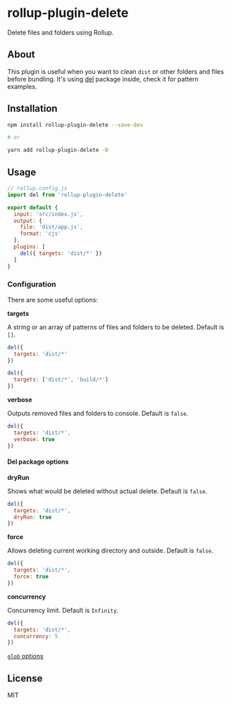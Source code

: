 # rollup-plugin-delete

Delete files and folders using Rollup.

## About

This plugin is useful when you want to clean `dist` or other folders and files before bundling. It's using [del](https://github.com/sindresorhus/del) package inside, check it for pattern examples.

## Installation

```bash
npm install rollup-plugin-delete --save-dev

# or

yarn add rollup-plugin-delete -D
```

## Usage

```js
// rollup.config.js
import del from 'rollup-plugin-delete'

export default {
  input: 'src/index.js',
  output: {
    file: 'dist/app.js',
    format: 'cjs'
  },
  plugins: [
    del({ targets: 'dist/*' })
  ]
}
```

### Configuration

There are some useful options:

**targets**

A string or an array of patterns of files and folders to be deleted. Default is `[]`.

```js
del({
  targets: 'dist/*'
})

del({
  targets: ['dist/*', 'build/*']
})
```

**verbose**

Outputs removed files and folders to console. Default is `false`.

```js
del({
  targets: 'dist/*',
  verbose: true
})
```

#### Del package options

**dryRun**

Shows what would be deleted without actual delete. Default is `false`.

```js
del({
  targets: 'dist/*',
  dryRun: true
})
```

**force**

Allows deleting current working directory and outside. Default is `false`.

```js
del({
  targets: 'dist/*',
  force: true
})
```

**concurrency**

Concurrency limit. Default is `Infinity`.

```js
del({
  targets: 'dist/*',
  concurrency: 5
})
```

[`glob` options](https://github.com/isaacs/node-glob#options)

## License

MIT
